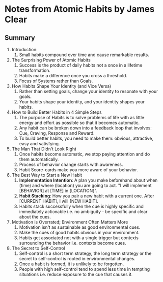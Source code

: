 # Notes from Atomic Habits by James Clear

## Summary

1. Introduction
   1. Small habits compound over time and cause remarkable results.
2. The Surprising Power of Atomic Habits
   1. Success is the product of daily habits not a once in a lifetime transformation.
   2. Habits make a difference once you cross a threshold.
   3. Focus of Systems rather than Goals.
3. How Habits Shape Your Identity (and Vice Versa)
   1. Rather than setting goals, change your identity to resonate with your goals.
   2. Your habits shape your identity, and your identity shapes your habits.
4. How to Build Better Habits in 4 Simple Steps
   1. The purpose of Habits is to solve problems of life with as little energy and effort as possible so that it becomes automatic.
   2. Any habit can be broken down into a feedback loop that involves: Cue, Craving, Response and Reward.
   3. To build better habits, you need to make them: obvious, attractive, easy and satisfying.
5. The Man That Didn't Look Right
   1. Once habits become automatic, we stop paying attention and do them automatically.
   2. Process of behavior change starts with awareness.
   3. Habit Score-cards make you more aware of your behavior.
6. The Best Way to Start a New Habit
   1. __Implementation Intention__: A plan you make beforehand about when (time) and where (location) you are going to act. "I will implement [BEHAVIOR] at [TIME] in [LOCATION]".
   2. __Habit Stacking__: How you pair a new habit with a current one. After [CURRENT HABIT], I will [NEW HABIT].
   3. Habits stack successfully when the cue is highly specific and immediately actionable i.e. no ambiguity - be specific and clear about the cues.
7. Motivation is Overrated; Environment Often Matters More
   1. Motivation isn't as sustainable as good environmental cues.
   2. Make the cues of good habits obvious in your environment. 
   3. Habits get associated not with a single trigger but contexts surrounding the behavior i.e. contexts become cues.
8. The Secret to Self-Control
   1. Self-control is a short term strategy, the long term strategy or the secret to self-control is rooted in environmental changes.
   2. Once a habit is formed, it is unlikely to be forgotten.
   3. People with high self-control tend to spend less time in tempting situations i.e. reduce exposure to the cue that causes it.
